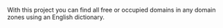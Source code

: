 With this project you can find all free or occupied domains in any domain zones using an English dictionary.
